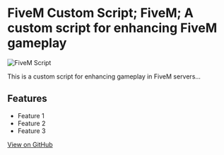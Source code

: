 # FiveM Custom Script; FiveM; A custom script for enhancing FiveM gameplay

![FiveM Script](https://example.com/fivem-script.jpg)

This is a custom script for enhancing gameplay in FiveM servers...

## Features

- Feature 1
- Feature 2
- Feature 3

[View on GitHub](https://github.com/example/fivem-custom-script)
